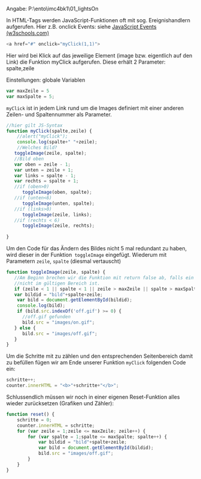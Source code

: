 Angabe: P:\\ento\\imc4bk1\\01_lightsOn

In HTML-Tags werden JavaScript-Funktionen oft mit sog. Ereignishandlern aufgerufen. Hier z.B. onclick
Events: siehe [JavaScript Events (w3schools.com)](https://www.w3schools.com/js/js_events.asp)

```js
<a href="#" onclick="myClick(1,1)">
```

Hier wird bei Klick auf das jeweilige Element (image bzw. eigentlich auf den Link) die Funktion myClick aufgerufen. Diese erhält 2 Parameter: spalte,zeile

Einstellungen:
globale Variablen

```js
var maxZeile = 5
var maxSpalte = 5;
```

`myClick` ist in jedem Link rund um die Images definiert mit einer anderen Zeilen- und Spaltennummer als Parameter. 

```js
//hier gilt JS-Syntax
function myClick(spalte,zeile) {
	//alert("myClick");
	console.log(spalte+" "+zeile);
	//Welches Bild?
   toggleImage(zeile, spalte);
   //Bild oben
   var oben = zeile - 1;
   var unten = zeile + 1;
   var links = spalte - 1;
   var rechts = spalte + 1;
   //if (oben>0) 
      toggleImage(oben, spalte);
   //if (unten<6) 
      toggleImage(unten, spalte);
   //if (links>0) 
      toggleImage(zeile, links);
   //if (rechts < 6) 
      toggleImage(zeile, rechts);
   
}
```

Um den Code für das Ändern des Bildes nicht 5 mal redundant zu haben, wird dieser in der Funktion` toggleImage` eingefügt. Wiederum mit Parametern `zeile`, `spalte` (diesmal vertauscht)

```js
function toggleImage(zeile, spalte) {
   //Am Beginn brechen wir die Funktion mit return false ab, falls ein Parameter
   //nicht im gültigen Bereich ist.
   if (zeile < 1 || spalte < 1 || zeile > maxZeile || spalte > maxSpalte ) return false;
   var bildid = "bild"+spalte+zeile;
	var bild = document.getElementById(bildid);
	console.log(bild);
	if (bild.src.indexOf('off.gif') >= 0) {
      //off.gif gefunden
      bild.src = "images/on.gif";
   } else {
      bild.src = "images/off.gif";
   }
}

```

   Um die Schritte mit zu zählen und den entsprechenden Seitenbereich damit zu befüllen fügen wir am Ende unserer Funktion `myClick` folgenden Code ein:
   
  ```js
schritte++;
counter.innerHTML = "<b>"+schritte+"</b>";
```

Schlussendlich müssen wir noch in einer eigenen Reset-Funktion alles wieder zurücksetzen (Grafiken und Zähler):

```js
function reset() {
	schritte = 0;
	counter.innerHTML = schritte;
	for (var zeile = 1;zeile <= maxZeile; zeile++) {
		for (var spalte = 1;spalte <= maxSpalte; spalte++) {
			var bildid = "bild"+spalte+zeile;
			var bild = document.getElementById(bildid);
			bild.src = "images/off.gif";
		}
	}
}
```
